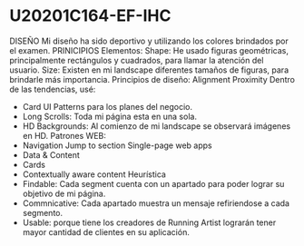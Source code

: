 # U20201C164-EF-IHC
DISEÑO
Mi diseño ha sido deportivo y utilizando los colores brindados por el examen.
PRINICIPIOS
Elementos:
Shape: He usado figuras geométricas, principalmente rectángulos y cuadrados, para llamar la atención del usuario.
Size: Existen en mi landscape diferentes tamaños de figuras, para brindarle más importancia.
Principios de diseño:
Alignment
Proximity
Dentro de las tendencias, usé:
- Card UI Patterns para los planes del negocio.
- Long Scrolls: Toda mi página esta en una sola.
- HD Backgrounds: Al comienzo de mi landscape se observará imágenes en HD.
Patrones WEB:
- Navigation
  Jump to section 
  Single-page web apps
- Data & Content
- Cards
- Contextually aware content
Heurística
- Findable: Cada segment cuenta con un apartado para poder lograr su objetivo de mi página.
- Commnicative: Cada apartado muestra un mensaje refiriendose a cada segmento.
- Usable: porque tiene los creadores de Running Artist lograrán tener mayor cantidad de clientes en su aplicación.
